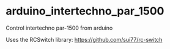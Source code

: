# arduino_intertechno_par_1500

Control intertechno par-1500 from arduino

Uses the RCSwitch library: https://github.com/sui77/rc-switch
